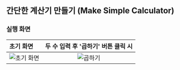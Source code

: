 ## 간단한 계산기 만들기 (Make Simple Calculator)

### 실행 화면

| 초기 화면 | 두 수 입력 후 '곱하기' 버튼 클릭 시 |
|:--------|:--------:|
| ![초기 화면](https://user-images.githubusercontent.com/54324782/149714808-9f50c01b-6b58-4911-9b3b-bf3de105f9c5.png) | ![곱하기](https://user-images.githubusercontent.com/54324782/149714905-c48bfc52-e054-4c78-8055-769bf130bc60.png) |
